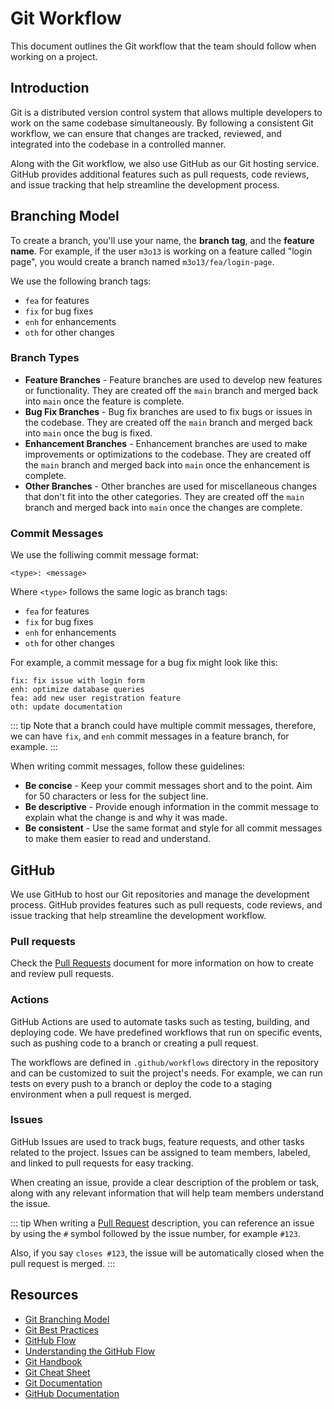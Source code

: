 # Git Workflow

This document outlines the Git workflow that the team should follow when working on a project.

## Introduction

Git is a distributed version control system that allows multiple developers to work on the same codebase simultaneously. By following a consistent Git workflow, we can ensure that changes are tracked, reviewed, and integrated into the codebase in a controlled manner.

Along with the Git workflow, we also use GitHub as our Git hosting service. GitHub provides additional features such as pull requests, code reviews, and issue tracking that help streamline the development process.

## Branching Model

To create a branch, you'll use your name, the **branch tag**, and the **feature name**. For example, if the user `m3o13` is working on a feature called "login page", you would create a branch named `m3o13/fea/login-page`.

We use the following branch tags:

- `fea` for features
- `fix` for bug fixes
- `enh` for enhancements
- `oth` for other changes

### Branch Types

- **Feature Branches** - Feature branches are used to develop new features or functionality. They are created off the `main` branch and merged back into `main` once the feature is complete.
- **Bug Fix Branches** - Bug fix branches are used to fix bugs or issues in the codebase. They are created off the `main` branch and merged back into `main` once the bug is fixed.
- **Enhancement Branches** - Enhancement branches are used to make improvements or optimizations to the codebase. They are created off the `main` branch and merged back into `main` once the enhancement is complete.
- **Other Branches** - Other branches are used for miscellaneous changes that don't fit into the other categories. They are created off the `main` branch and merged back into `main` once the changes are complete.

### Commit Messages

We use the folliwing commit message format:

```
<type>: <message>
```

Where `<type>` follows the same logic as branch tags:

- `fea` for features
- `fix` for bug fixes
- `enh` for enhancements
- `oth` for other changes

For example, a commit message for a bug fix might look like this:

```
fix: fix issue with login form
enh: optimize database queries
fea: add new user registration feature
oth: update documentation
```

::: tip
Note that a branch could have multiple commit messages, therefore, we can have `fix`, and `enh` commit messages in a feature branch, for example.
:::

When writing commit messages, follow these guidelines:

- **Be concise** - Keep your commit messages short and to the point. Aim for 50 characters or less for the subject line.
- **Be descriptive** - Provide enough information in the commit message to explain what the change is and why it was made.
- **Be consistent** - Use the same format and style for all commit messages to make them easier to read and understand.

## GitHub

We use GitHub to host our Git repositories and manage the development process. GitHub provides features such as pull requests, code reviews, and issue tracking that help streamline the development workflow.

### Pull requests

Check the [Pull Requests](pull-requests.md) document for more information on how to create and review pull requests.

### Actions

GitHub Actions are used to automate tasks such as testing, building, and deploying code. We have predefined workflows that run on specific events, such as pushing code to a branch or creating a pull request.

The workflows are defined in `.github/workflows` directory in the repository and can be customized to suit the project's needs. For example, we can run tests on every push to a branch or deploy the code to a staging environment when a pull request is merged.

### Issues

GitHub Issues are used to track bugs, feature requests, and other tasks related to the project. Issues can be assigned to team members, labeled, and linked to pull requests for easy tracking.

When creating an issue, provide a clear description of the problem or task, along with any relevant information that will help team members understand the issue.

::: tip
When writing a [Pull Request](pull-requests.md) description, you can reference an issue by using the `#` symbol followed by the issue number, for example `#123`.

Also, if you say `closes #123`, the issue will be automatically closed when the pull request is merged.
:::

## Resources

- [Git Branching Model](https://nvie.com/posts/a-successful-git-branching-model/)
- [Git Best Practices](https://sethrobertson.github.io/GitBestPractices/)
- [GitHub Flow](https://guides.github.com/introduction/flow/)
- [Understanding the GitHub Flow](https://guides.github.com/introduction/flow/)
- [Git Handbook](https://guides.github.com/introduction/git-handbook/)
- [Git Cheat Sheet](https://training.github.com/downloads/github-git-cheat-sheet/)
- [Git Documentation](https://git-scm.com/doc)
- [GitHub Documentation](https://docs.github.com/en)

